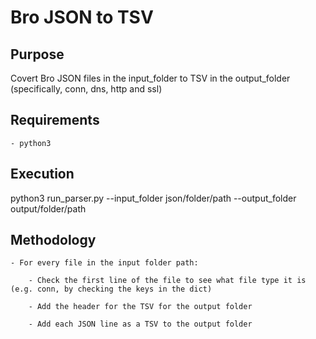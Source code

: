 # Bro JSON to TSV

## Purpose

Covert Bro JSON files in the input_folder to TSV in the output_folder (specifically, conn, dns, http and ssl)

## Requirements

    - python3

## Execution

python3 run_parser.py --input_folder json/folder/path --output_folder output/folder/path

## Methodology

    - For every file in the input folder path:

        - Check the first line of the file to see what file type it is (e.g. conn, by checking the keys in the dict)

        - Add the header for the TSV for the output folder

        - Add each JSON line as a TSV to the output folder
